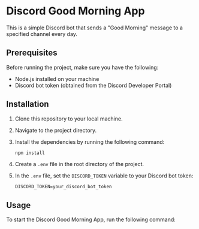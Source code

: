 # Discord Good Morning App

This is a simple Discord bot that sends a "Good Morning" message to a specified channel every day.

## Prerequisites

Before running the project, make sure you have the following:

- Node.js installed on your machine
- Discord bot token (obtained from the Discord Developer Portal)

## Installation

1. Clone this repository to your local machine.
2. Navigate to the project directory.
3. Install the dependencies by running the following command:

    ```bash
    npm install
    ```

4. Create a `.env` file in the root directory of the project.
5. In the `.env` file, set the `DISCORD_TOKEN` variable to your Discord bot token:

    ```plaintext
    DISCORD_TOKEN=your_discord_bot_token
    ```

## Usage

To start the Discord Good Morning App, run the following command:
